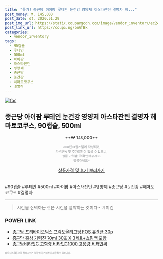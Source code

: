 ```yaml
--- 
title: "특가! 종근당 아이팜 루테인 눈건강 영양제 아스타잔틴 결명자 헤..." 
post_money: ₩. 145,000 
post_date: dt. 2020.01.29 
post_img_url: https://static.coupangcdn.com/image/vendor_inventory/ec24/1e68afd8a5cd8337fe2014f1df68c55cb88dbda48e730953e15707467361.jpg 
post_link_url: https://coupa.ng/bnGfBk 
categories: 
  - vendor_inventory 
tags: 
  - 90캡슐 
  - 루테인 
  - 500ml 
  - 아이팜 
  - 아스타잔틴 
  - 영양제 
  - 종근당 
  - 눈건강 
  - 헤마토코쿠스 
  - 결명자 
--- 
```

[![foo](https://static.coupangcdn.com/image/vendor_inventory/ec24/1e68afd8a5cd8337fe2014f1df68c55cb88dbda48e730953e15707467361.jpg)](https://coupa.ng/bnGfBk) 

## 종근당 아이팜 루테인 눈건강 영양제 아스타잔틴 결명자 헤마토코쿠스, 90캡슐, 500ml 
<p style="text-align: center;">**₩ 145,000**</p> 
<p style="text-align: center;"><span style="color: #898c8f; font-family: Georgia,Times,serif; font-size: 0.75em;">2020년01월29일에 작성되어, <br>가격변동 및 추가할인이 있을 수 있으니,<br> 상품 가격을 꼭!확인해주세요.<br>행복하세요~</span> 
</p>	 
<div markdown="0" style="text-align: center;"><a href="https://coupa.ng/bnGfBk" class="btn btn--success">상품가격 및 후기 보러가기</a></div> 
<br><br> 
  #90캡슐 #루테인 #500ml #아이팜 #아스타잔틴 #영양제 #종근당 #눈건강 #헤마토코쿠스 #결명자 
<hr> 

> 시간을 선택하는 것은 시간을 절약하는 것이다.- 베이컨 


### POWER LINK

* <a href="https://blog.naver.com/fasyy4321/221785467305" target="_blank">종근당 프리바이오틱스 프락토올리고당 FOS 유산균 30p</a>
* <a href="https://blog.naver.com/santokki14/221784095299" target="_blank">종근당 홍삼 기력진 70ml 30포 X 3세트+쇼핑백 포함</a>
* <a href="https://blog.naver.com/fasyy4321/221787034438" target="_blank">종근당비타민C 고함량 비타민C1000 고용량 비타민씨</a>

<span style="color: #898c8f; font-family: Georgia,Times,serif; font-size: 0.55em;">파트너스활동으로 작성자에게 일정액의 커미션이 제공될수 있습니다.</span> 
